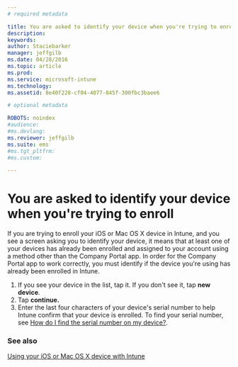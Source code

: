 ```yaml
---
# required metadata

title: You are asked to identify your device when you're trying to enroll | Microsoft Intune
description:
keywords:
author: Staciebarker
manager: jeffgilb
ms.date: 04/28/2016
ms.topic: article
ms.prod:
ms.service: microsoft-intune
ms.technology:
ms.assetid: 8e40f228-cf04-4077-845f-300fbc3baee6

# optional metadata

ROBOTS: noindex
#audience:
#ms.devlang:
ms.reviewer: jeffgilb
ms.suite: ems
#ms.tgt_pltfrm:
#ms.custom:

---
```



# You are asked to identify your device when you're trying to enroll

If you are trying to enroll your iOS or Mac OS X device in Intune, and you see a screen asking you to identify your device, it means that at least one of your devices has already been enrolled and assigned to your account using a method other than the Company Portal app. In order for the Company Portal app to work correctly, you must identify if the device you're using has already been enrolled in Intune.

1. If you see your device in the list, tap it. If you don't see it, tap **new device**.
2. Tap **continue.**
3. Enter the last four characters of your device's serial number to help Intune confirm that your device is enrolled. To find your serial number, see [How do I find the serial number on my device?](how-do-i-find-the-serial-number-on-my-device-ios.md).

### See also
[Using your iOS or Mac OS X device with Intune](using-your-ios-or-mac-os-x-device-with-intune.md)